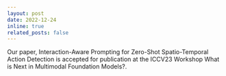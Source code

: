 ```yaml
---
layout: post
date: 2022-12-24
inline: true
related_posts: false
---
```


Our paper, Interaction-Aware Prompting for Zero-Shot Spatio-Temporal Action Detection is accepted for publication at the ICCV23 Workshop What is Next in Multimodal Foundation Models?.
